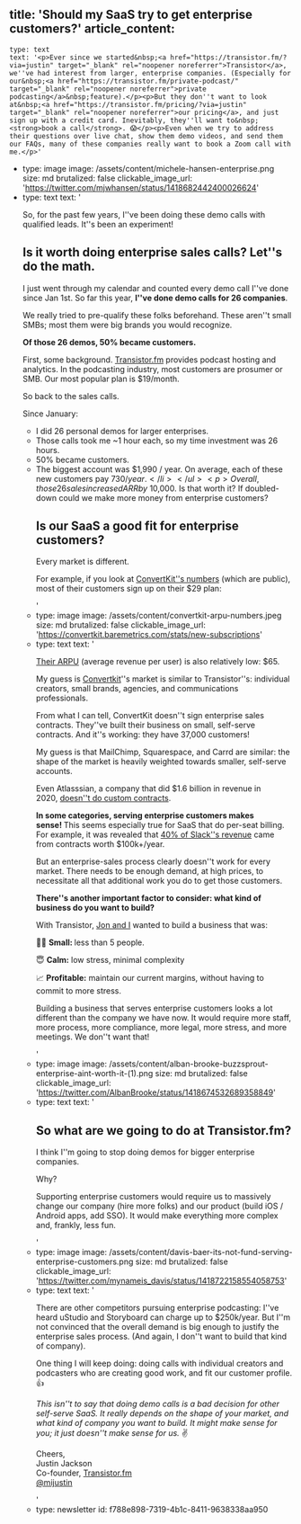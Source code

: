 title: 'Should my SaaS try to get enterprise customers?'
article_content:
  -
    type: text
    text: '<p>Ever since we started&nbsp;<a href="https://transistor.fm/?via=justin" target="_blank" rel="noopener noreferrer">Transistor</a>, we''ve had interest from larger, enterprise companies. (Especially for our&nbsp;<a href="https://transistor.fm/private-podcast/" target="_blank" rel="noopener noreferrer">private podcasting</a>&nbsp;feature).</p><p>But they don''t want to look at&nbsp;<a href="https://transistor.fm/pricing/?via=justin" target="_blank" rel="noopener noreferrer">our pricing</a>, and just sign up with a credit card. Inevitably, they''ll want to&nbsp;<strong>book a call</strong>. 😱</p><p>Even when we try to address their questions over live chat, show them demo videos, and send them our FAQs, many of these companies really want to book a Zoom call with me.</p>'
  -
    type: image
    image: /assets/content/michele-hansen-enterprise.png
    size: md
    brutalized: false
    clickable_image_url: 'https://twitter.com/mjwhansen/status/1418682442400026624'
  -
    type: text
    text: '<p>So, for the past few years, I''ve been doing these demo calls with qualified leads. It''s been an experiment!</p><h2>Is it worth doing enterprise sales calls? Let''s do the math.</h2><p>I just went through my calendar and counted every demo call I''ve done since Jan 1st. So far this year,&nbsp;<strong>I''ve done demo calls for 26 companies</strong>.</p><p>We really tried to pre-qualify these folks beforehand. These aren''t small SMBs; most them were big brands you would recognize.</p><p><strong>Of those 26 demos, 50% became customers.</strong></p><p>First, some background.&nbsp;<a href="https://transistor.fm/?via=justin" target="_blank" rel="noopener noreferrer">Transistor.fm</a>&nbsp;provides podcast hosting and analytics. In the podcasting industry, most customers are prosumer or SMB. Our most popular plan is $19/month.</p><p>So back to the sales calls.</p><p>Since January:</p><ul><li>I did 26 personal demos for larger enterprises.</li><li>Those calls took me ~1 hour each, so my time investment was 26 hours.</li><li>50% became customers.</li><li>The biggest account was $1,990 / year. On average, each of these new customers pay $730 / year.</li></ul><p>Overall, those 26 sales increased ARR by ~$10,000. Is that worth it? If doubled-down could we make more money from enterprise customers?</p><h2>Is our SaaS a good fit for enterprise customers?</h2><p>Every market is different.</p><p>For example, if you look at&nbsp;<a href="https://convertkit.baremetrics.com/stats/new-subscriptions" target="_blank" rel="noopener noreferrer">ConvertKit''s numbers</a>&nbsp;(which are public), most of their customers sign up on their $29 plan:</p>'
  -
    type: image
    image: /assets/content/convertkit-arpu-numbers.jpeg
    size: md
    brutalized: false
    clickable_image_url: 'https://convertkit.baremetrics.com/stats/new-subscriptions'
  -
    type: text
    text: '<p>​<a href="https://convertkit.baremetrics.com/stats/arpu" target="_blank" rel="noopener noreferrer">Their ARPU</a>&nbsp;(average revenue per user) is also relatively low: $65.</p><p>My guess is&nbsp;<a href="https://convertkit.com/?lmref=erdpyA" target="_blank" rel="noopener noreferrer">Convertkit</a>''s market is similar to Transistor''s: individual creators, small brands, agencies, and communications professionals.</p><p>From what I can tell, ConvertKit doesn''t sign enterprise sales contracts. They''ve built their business on small, self-serve contracts. And it''s working: they have 37,000 customers!</p><p>My guess is that MailChimp, Squarespace, and Carrd are similar: the shape of the market is heavily weighted towards smaller, self-serve accounts.</p><p>Even Atlasssian, a company that did $1.6 billion in revenue in 2020,&nbsp;<a href="https://twitter.com/AlbanBrooke/status/1418692369608810499" target="_blank" rel="noopener noreferrer">doesn''t do custom contracts</a>.</p><p><strong>In some categories, serving enterprise customers makes sense!&nbsp;</strong>This seems especially true for SaaS that do per-seat billing. For example, it was revealed that&nbsp;<a href="https://www.nachoanalytics.com/blog/what-slacks-customer-list-tells-about-their-potential-live-data/" target="_blank" rel="noopener noreferrer">40% of Slack''s revenue</a>&nbsp;came from contracts worth $100k+/year.</p><p>But an enterprise-sales process clearly doesn''t work for every market. There needs to be enough demand, at high prices, to necessitate all that additional work you do to get those customers.</p><p><strong>There''s another important factor to consider: what kind of business do you want to build?</strong></p><p>With Transistor,&nbsp;<a href="https://transistor.fm/about/?via=justin" target="_blank" rel="noopener noreferrer">Jon and I</a>&nbsp;wanted to build a business that was:</p><p>👩‍💻&nbsp;<strong>Small:&nbsp;</strong>less than 5 people.</p><p>😇&nbsp;<strong>Calm:</strong>&nbsp;low stress, minimal complexity</p><p>📈&nbsp;<strong>Profitable:</strong>&nbsp;maintain our current margins, without having to commit to more stress.</p><p>Building a business that serves enterprise customers looks a lot different than the company we have now. It would require more staff, more process, more compliance, more legal, more stress, and more meetings. We don''t want that!</p>'
  -
    type: image
    image: /assets/content/alban-brooke-buzzsprout-enterprise-aint-worth-it-(1).png
    size: md
    brutalized: false
    clickable_image_url: 'https://twitter.com/AlbanBrooke/status/1418674532689358849'
  -
    type: text
    text: '<h2>So what are we going to do at Transistor.fm?</h2><p>I think I''m going to stop doing demos for bigger enterprise companies.</p><p>Why?</p><p>Supporting enterprise customers would require us to massively change our company (hire more folks) and our product (build iOS / Android apps, add SSO). It would make everything more complex and, frankly, less fun.</p>'
  -
    type: image
    image: /assets/content/davis-baer-its-not-fund-serving-enterprise-customers.png
    size: md
    brutalized: false
    clickable_image_url: 'https://twitter.com/mynameis_davis/status/1418722158554058753'
  -
    type: text
    text: '<p>There are other competitors pursuing enterprise podcasting: I''ve heard uStudio and Storyboard can charge up to $250k/year. But I''m not convinced that the overall demand is big enough to justify the enterprise sales process. (And again, I don''t want to build that kind of company).</p><p>One thing I will keep doing: doing calls with individual creators and podcasters who are creating good work, and fit our customer profile. 👍</p><p><em>This isn''t to say that doing demo calls is a bad decision for other self-serve SaaS. It really depends on the shape of your market, and what kind of company you want to build. It might make sense for you; it just doesn''t make sense for us.&nbsp;</em>✌️</p><p>Cheers,<br>Justin Jackson<br>Co-founder,&nbsp;<a href="https://transistor.fm/?via=justin" target="_blank" rel="noopener noreferrer">Transistor.fm</a>​<br>​<a href="https://twitter.com/mijustin" target="_blank" rel="noopener noreferrer">@mijustin</a></p>'
  -
    type: newsletter
id: f788e898-7319-4b1c-8411-9638338aa950
